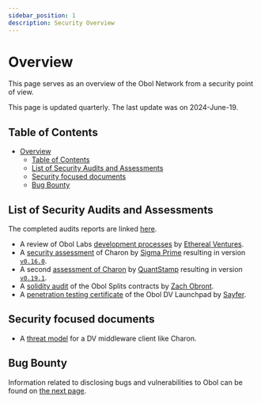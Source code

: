```yaml
---
sidebar_position: 1
description: Security Overview
---
```


# Overview

This page serves as an overview of the Obol Network from a security point of view.

This page is updated quarterly. The last update was on 2024-June-19.

## Table of Contents

* [Overview](overview.md#overview)
  * [Table of Contents](overview.md#table-of-contents)
  * [List of Security Audits and Assessments](overview.md#list-of-security-audits-and-assessments)
  * [Security focused documents](overview.md#security-focused-documents)
  * [Bug Bounty](overview.md#bug-bounty)

## List of Security Audits and Assessments

The completed audits reports are linked [here](https://github.com/ObolNetwork/obol-security/tree/main/audits).

* A review of Obol Labs [development processes](https://github.com/ObolNetwork/obol-docs/blob/main/docs/adv/security/ev-assessment/README.md) by [Ethereal Ventures](https://www.etherealventures.com/).
* A [security assessment](https://github.com/ObolNetwork/obol-security/blob/f9d7b0ad0bb8897f74ccb34cd4bd83012ad1d2b5/audits/Sigma_Prime_Obol_Network_Charon_Security_Assessment_Report_v2_1.pdf) of Charon by [Sigma Prime](https://sigmaprime.io/) resulting in version [`v0.16.0`](https://github.com/ObolNetwork/charon/releases/tag/v0.16.0).
* A second [assessment of Charon](https://obol.tech/charon_quantstamp_assessment.pdf) by [QuantStamp](https://quantstamp.com/) resulting in version [`v0.19.1`](https://github.com/ObolNetwork/charon/releases/tag/v0.19.1).
* A [solidity audit](https://github.com/ObolNetwork/obol-docs/blob/main/docs/adv/security/smart_contract_audit/README.md) of the Obol Splits contracts by [Zach Obront](https://zachobront.com/).
* A [penetration testing certificate](https://github.com/ObolNetwork/obol-security/blob/main/audits/Sayfer_2024-03_Penetration_Testing_CFD.pdf) of the Obol DV Launchpad by [Sayfer](https://sayfer.io/).

## Security focused documents

* A [threat model](https://github.com/ObolNetwork/obol-docs/blob/main/docs/adv/security/threat_model/README.md) for a DV middleware client like Charon.

## Bug Bounty

Information related to disclosing bugs and vulnerabilities to Obol can be found on [the next page](bug-bounty.md).
